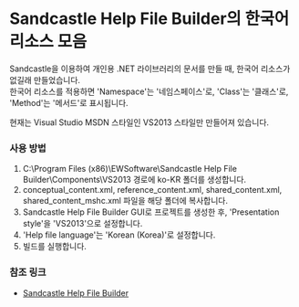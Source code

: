 # Sandcastle Help File Builder의 한국어 리소스 모음

Sandcastle을 이용하여 개인용 .NET 라이브러리의 문서를 만들 때, 한국어 리소스가 없길래 만들었습니다.  
한국어 리소스를 적용하면 'Namespace'는 '네임스페이스'로, 'Class'는 '클래스'로, 'Method'는 '메서드'로 표시됩니다.  
  
현재는 Visual Studio MSDN 스타일인 VS2013 스타일만 만들어져 있습니다.  


### 사용 방법
1. C:\Program Files (x86)\EWSoftware\Sandcastle Help File Builder\Components\VS2013 경로에 ko-KR 폴더를 생성합니다.
2. conceptual_content.xml, reference_content.xml, shared_content.xml, shared_content_mshc.xml 파일을 해당 폴더에 복사합니다.
3. Sandcastle Help File Builder GUI로 프로젝트를 생성한 후, 'Presentation style'을 'VS2013'으로 설정합니다.
4. 'Help file language'는 'Korean (Korea)'로 설정합니다.
5. 빌드를 실행합니다.


### 참조 링크
- [Sandcastle Help File Builder](https://github.com/EWSoftware/SHFB)

